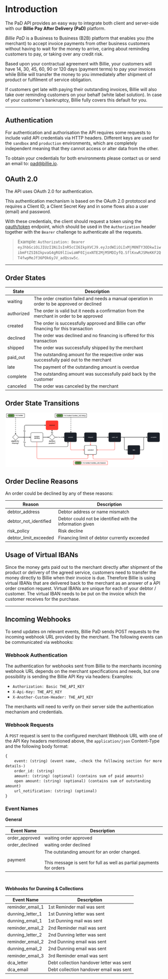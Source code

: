 # Introduction

The PaD API provides an easy way to integrate both client and server-side 
with our __Billie Pay After Delivery (PaD)__ platform.

_Billie PaD_ is a Business to Business (B2B) platform that enables you (the merchant) to accept invoice payments from
other business customers without having to wait for the money to arrive, caring about reminding customers to pay,
or taking over any credit risk.

Based upon your contractual agreement with Billie, your customers will have 14, 30, 45, 60, 90 or 120 days (payment terms) 
to pay your invoices while Billie will transfer the money to you immediately after shipment of product or fulfilment of
service obligation.

If customers get late with paying their outstanding invoices, Billie will also take over reminding customers on your behalf 
(white label solution). In case of your customer's bankruptcy, Billie fully covers this default for you.

-----
## Authentication
For authentication and authorisation the API requires some requests to include valid API credentials via HTTP headers.
Different keys are used for the `sandbox` and `production` environments, which are completely independent
meaning that they cannot access or alter data from the other.

To obtain your credentials for both environments please contact us or send an email to: pad@billie.io.

## OAuth 2.0
The API uses OAuth 2.0 for authentication.

This authentication mechanism is based on the OAuth 2.0 prototocol and requires a Client ID, a Client Secret Key and
in some flows also a user (email) and password.

With these credentials, the client should request a token using the [oauth/token](#operation/oauth_token_create) endpoint,
which should be used in the `Authorization` header together with the `Bearer` challenge to authenticate all the requests.

> Example: `Authorization: Bearer eyJhbGciOiJIUzI1NiIsInR5cCI6IkpXVCJ9.eyJzdWIiOiIxMjM0NTY3ODkwIiwibmFtZSI6IkpvaG4gRG9lIiwiaWF0IjoxNTE2MjM5MDIyfQ.SflKxwRJSMeKKF2QT4fwpMeJf36POk6yJV_adQssw5c`.

---

## Order States

| State       | Description                                                                                   |
|-------------|-----------------------------------------------------------------------------------------------|
| waiting     | The order creation failed and needs a manual operation in order to be approved or declined    |
| authorized  | The order is valid but it needs a confirmation from the merchant in order to be approved      |
| created     | The order is successfully approved and Billie can offer financing for this transaction        |
| declined    | The order was declined and no financing is offered for this transaction                       |
| shipped     | The order was successfully shipped by the merchant                                            |
| paid_out    | The outstanding amount for the respective order was successfully paid out to the merchant     |
| late        | The payment of the outstanding amount is overdue                                              |
| complete    | The outstanding amount was successfully paid back by the customer                             |
| canceled    | The order was canceled by the merchant       

## Order State Transitions

![img](src/Resources/docs/orders-workflow-public.png)

## Order Decline Reasons

An order could be declined by any of these reasons:

| Reason                | Description                                               |
|-----------------------|-----------------------------------------------------------|
| debtor_address        | Debtor address or name mismatch                           |
| debtor_not_identified | Debtor could not be identified with the information given |
| risk_policy           | Risk decline                                              |
| debtor_limit_exceeded | Financing limit of debtor currently exceeded              |


## Usage of Virtual IBANs

Since the money gets paid out to the merchant directly after shipment of the product or delivery of the agreed service, 
customers need to transfer the money directly to Billie when their invoice is due. Therefore Billie is using virtual IBANs 
that are delivered back to the merchant as an answer of a API order creation request. Virtual IBANs are unique for each of 
your debtor / customer. The virtual IBAN needs to be put on the invoice which the customer receives for the purchase.


----

## Incoming Webhooks
To send updates on relevant events, Billie PaD sends POST requests to the incoming webhook URL provided by the merchant.
The following events can be communicated via webhooks:


### Webhook Authentication
The authentication for webhooks sent from Billie to the merchants incoming webhook URL depends on the merchant specifications 
and needs, but one possibility is sending the Billie API Key via headers:
Examples:
 - `Authorization: Basic THE_API_KEY`
 - `X-Api-Key: THE_API_KEY`
 - `X-Another-Custom-Header: THE_API_KEY`

The merchants will need to verify on their server side the authentication mechanism and credentials.

### Webhook Requests

A `POST` request is sent to the configured merchant Webhook URL with one of the API Key headers mentioned above,
the `application/json` Content-Type and the following body format:
```
{
    event: (string) (event name, -check the following section for more details-)
    order_id: (string)
    amount: (string) (optional) (contains sum of paid amounts)
	open amount: (string) (optional) (contains sum of outstanding amount)
    url_notification: (string) (optional)
}
```

### Event Names

**General**

| Event Name      | Description                                                                                                                |
|-----------------|----------------------------------------------------------------------------------------------------------------------------|
| order\_approved | waiting order approved                                                                                                     |
| order\_declined | waiting order declined                                                                                                     |
| payment         | The outstanding amount for an order changed. <br><br> This message is sent for full as well as partial payments for orders |

<br>

**Webhooks for Dunning & Collections**

| Event Name       | Description                              |
|------------------|------------------------------------------|
| reminder_email_1 | 1st Reminder mail was sent               |
| dunning_letter_1 | 1st Dunning letter was sent              |
| dunning_email_1  | 1st Dunning mail was sent                |
| reminder_email_2 | 2nd Reminder mail was sent               |
| dunning_letter_2 | 2nd Dunning letter was sent              |
| reminder_email_2 | 2nd Dunning email was sent               |
| dunning_email_2  | 2nd Dunning email was sent               |
| reminder_email_3 | 3rd Reminder email was sent              |
| dca_letter       | Debt collection handover letter was sent |
| dca_email        | Debt collection handover email was sent  |


